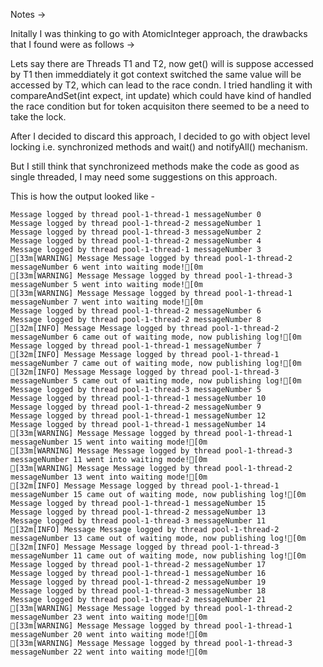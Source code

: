 Notes -> 

Initally I was thinking to go with AtomicInteger approach, the drawbacks that I found were as follows -> 

Lets say there are Threads T1 and T2, now get() will is suppose accessed by T1 then immeddiately it got context switched the same value will be accessed by T2, which can lead to the race condn.
I tried handling it with compareAndSet(int expect, int update) which could have kind of handled the race condition but for token acquisiton there seemed to be a need to take the lock. 

After I decided to discard this approach, I decided to go with object level locking i.e. synchronized methods and wait() and notifyAll() mechanism. 

But I still think that synchronizeed methods make the code as good as single threaded, I may need some suggestions on this approach.

This is how the output looked like - 
```
Message logged by thread pool-1-thread-1 messageNumber 0
Message logged by thread pool-1-thread-2 messageNumber 1
Message logged by thread pool-1-thread-3 messageNumber 2
Message logged by thread pool-1-thread-2 messageNumber 4
Message logged by thread pool-1-thread-1 messageNumber 3
[33m[WARNING] Message Message logged by thread pool-1-thread-2 messageNumber 6 went into waiting mode![0m
[33m[WARNING] Message Message logged by thread pool-1-thread-3 messageNumber 5 went into waiting mode![0m
[33m[WARNING] Message Message logged by thread pool-1-thread-1 messageNumber 7 went into waiting mode![0m
Message logged by thread pool-1-thread-2 messageNumber 6
Message logged by thread pool-1-thread-2 messageNumber 8
[32m[INFO] Message Message logged by thread pool-1-thread-2 messageNumber 6 came out of waiting mode, now publishing log![0m
Message logged by thread pool-1-thread-1 messageNumber 7
[32m[INFO] Message Message logged by thread pool-1-thread-1 messageNumber 7 came out of waiting mode, now publishing log![0m
[32m[INFO] Message Message logged by thread pool-1-thread-3 messageNumber 5 came out of waiting mode, now publishing log![0m
Message logged by thread pool-1-thread-3 messageNumber 5
Message logged by thread pool-1-thread-1 messageNumber 10
Message logged by thread pool-1-thread-2 messageNumber 9
Message logged by thread pool-1-thread-1 messageNumber 12
Message logged by thread pool-1-thread-1 messageNumber 14
[33m[WARNING] Message Message logged by thread pool-1-thread-1 messageNumber 15 went into waiting mode![0m
[33m[WARNING] Message Message logged by thread pool-1-thread-3 messageNumber 11 went into waiting mode![0m
[33m[WARNING] Message Message logged by thread pool-1-thread-2 messageNumber 13 went into waiting mode![0m
[32m[INFO] Message Message logged by thread pool-1-thread-1 messageNumber 15 came out of waiting mode, now publishing log![0m
Message logged by thread pool-1-thread-1 messageNumber 15
Message logged by thread pool-1-thread-2 messageNumber 13
Message logged by thread pool-1-thread-3 messageNumber 11
[32m[INFO] Message Message logged by thread pool-1-thread-2 messageNumber 13 came out of waiting mode, now publishing log![0m
[32m[INFO] Message Message logged by thread pool-1-thread-3 messageNumber 11 came out of waiting mode, now publishing log![0m
Message logged by thread pool-1-thread-2 messageNumber 17
Message logged by thread pool-1-thread-1 messageNumber 16
Message logged by thread pool-1-thread-2 messageNumber 19
Message logged by thread pool-1-thread-3 messageNumber 18
Message logged by thread pool-1-thread-2 messageNumber 21
[33m[WARNING] Message Message logged by thread pool-1-thread-2 messageNumber 23 went into waiting mode![0m
[33m[WARNING] Message Message logged by thread pool-1-thread-1 messageNumber 20 went into waiting mode![0m
[33m[WARNING] Message Message logged by thread pool-1-thread-3 messageNumber 22 went into waiting mode![0m
```
